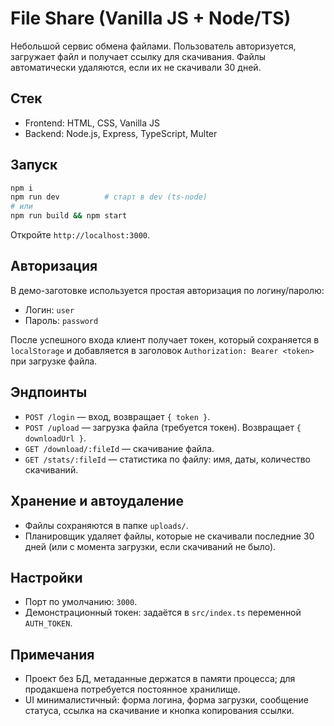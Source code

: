 # File Share (Vanilla JS + Node/TS)

Небольшой сервис обмена файлами. Пользователь авторизуется, загружает файл и получает ссылку для скачивания. Файлы автоматически удаляются, если их не скачивали 30 дней.

## Стек
- Frontend: HTML, CSS, Vanilla JS
- Backend: Node.js, Express, TypeScript, Multer

## Запуск
```bash
npm i
npm run dev          # старт в dev (ts-node)
# или
npm run build && npm start
```

Откройте `http://localhost:3000`.

## Авторизация
В демо-заготовке используется простая авторизация по логину/паролю:
- Логин: `user`
- Пароль: `password`

После успешного входа клиент получает токен, который сохраняется в `localStorage` и добавляется в заголовок `Authorization: Bearer <token>` при загрузке файла.

## Эндпоинты
- `POST /login` — вход, возвращает `{ token }`.
- `POST /upload` — загрузка файла (требуется токен). Возвращает `{ downloadUrl }`.
- `GET /download/:fileId` — скачивание файла.
- `GET /stats/:fileId` — статистика по файлу: имя, даты, количество скачиваний.

## Хранение и автоудаление
- Файлы сохраняются в папке `uploads/`.
- Планировщик удаляет файлы, которые не скачивали последние 30 дней (или с момента загрузки, если скачиваний не было).

## Настройки
- Порт по умолчанию: `3000`.
- Демонстрационный токен: задаётся в `src/index.ts` переменной `AUTH_TOKEN`.

## Примечания
- Проект без БД, метаданные держатся в памяти процесса; для продакшена потребуется постоянное хранилище.
- UI минималистичный: форма логина, форма загрузки, сообщение статуса, ссылка на скачивание и кнопка копирования ссылки.


